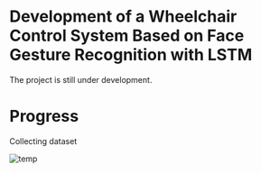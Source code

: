 # Development of a Wheelchair Control System Based on Face Gesture Recognition with LSTM

The project is still under development.

# Progress
Collecting dataset

![temp](https://github.com/user-attachments/assets/f11e0078-03c5-47e5-a15e-79a54124b368)
